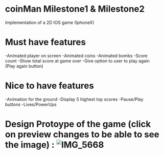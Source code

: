 # coinMan Milestone1 & Milestone2

Implementation of a 2D IOS game (IphoneX)

# Must have features
  -Animated player on screen
  -Animated coins
  -Animated bombs
  -Score count
  -Show total score at game over
  -Give option to user to play again (Play again button)

# Nice to have features
  -Animation for the ground
  -Display 5 highest top scores
  -Pause/Play buttons
  -Lives/PowerUps
  
  
# Design Protoype of the game (click on preview changes to be able to see the image) : ![IMG_5668](https://user-images.githubusercontent.com/31904823/57893537-3b2e5e00-77f8-11e9-8794-9c80156599b4.jpg)

